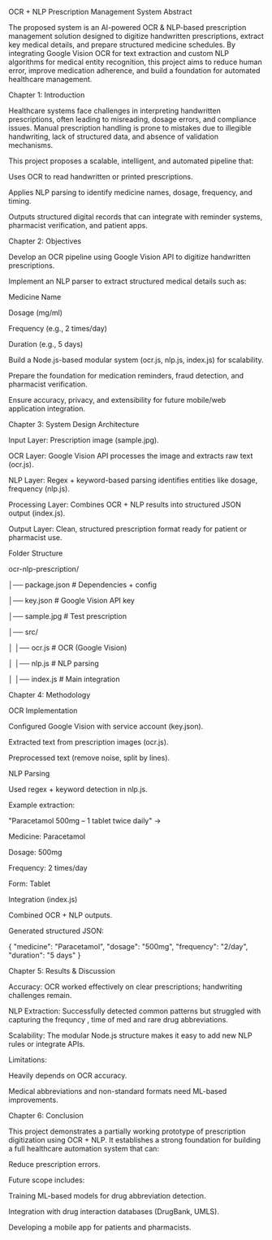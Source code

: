 OCR + NLP Prescription Management System
Abstract

The proposed system is an AI-powered OCR & NLP-based prescription management solution designed to digitize handwritten prescriptions, extract key medical details, and prepare structured medicine schedules. By integrating Google Vision OCR for text extraction and custom NLP algorithms for medical entity recognition, this project aims to reduce human error, improve medication adherence, and build a foundation for automated healthcare management.

Chapter 1: Introduction

Healthcare systems face challenges in interpreting handwritten prescriptions, often leading to misreading, dosage errors, and compliance issues. Manual prescription handling is prone to mistakes due to illegible handwriting, lack of structured data, and absence of validation mechanisms.

This project proposes a scalable, intelligent, and automated pipeline that:

Uses OCR to read handwritten or printed prescriptions.

Applies NLP parsing to identify medicine names, dosage, frequency, and timing.

Outputs structured digital records that can integrate with reminder systems, pharmacist verification, and patient apps.

Chapter 2: Objectives

Develop an OCR pipeline using Google Vision API to digitize handwritten prescriptions.

Implement an NLP parser to extract structured medical details such as:

Medicine Name

Dosage (mg/ml)

Frequency (e.g., 2 times/day)

Duration (e.g., 5 days)

Build a Node.js-based modular system (ocr.js, nlp.js, index.js) for scalability.

Prepare the foundation for medication reminders, fraud detection, and pharmacist verification.

Ensure accuracy, privacy, and extensibility for future mobile/web application integration.

Chapter 3: System Design
Architecture

Input Layer: Prescription image (sample.jpg).

OCR Layer: Google Vision API processes the image and extracts raw text (ocr.js).

NLP Layer: Regex + keyword-based parsing identifies entities like dosage, frequency (nlp.js).

Processing Layer: Combines OCR + NLP results into structured JSON output (index.js).

Output Layer: Clean, structured prescription format ready for patient or pharmacist use.

Folder Structure

ocr-nlp-prescription/

│── package.json       # Dependencies + config

│── key.json           # Google Vision API key

│── sample.jpg         # Test prescription


│── src/

│   │── ocr.js         # OCR (Google Vision)

│   │── nlp.js         # NLP parsing

│   │── index.js       # Main integration

Chapter 4: Methodology

OCR Implementation

Configured Google Vision with service account (key.json).

Extracted text from prescription images (ocr.js).

Preprocessed text (remove noise, split by lines).

NLP Parsing

Used regex + keyword detection in nlp.js.

Example extraction:

"Paracetamol 500mg – 1 tablet twice daily" →

Medicine: Paracetamol

Dosage: 500mg

Frequency: 2 times/day

Form: Tablet

Integration (index.js)

Combined OCR + NLP outputs.

Generated structured JSON:

{
  "medicine": "Paracetamol",
  "dosage": "500mg",
  "frequency": "2/day",
  "duration": "5 days"
}

Chapter 5: Results & Discussion

Accuracy: OCR worked effectively on clear prescriptions; handwriting challenges remain.

NLP Extraction: Successfully detected common patterns but struggled with capturing the frequncy , time of med and  rare drug abbreviations.

Scalability: The modular Node.js structure makes it easy to add new NLP rules or integrate APIs.

Limitations:

Heavily depends on OCR accuracy.

Medical abbreviations and non-standard formats need ML-based improvements.

Chapter 6: Conclusion

This project demonstrates a partially working prototype of prescription digitization using OCR + NLP. It establishes a strong foundation for building a full healthcare automation system that can:

Reduce prescription errors.


Future scope includes:

Training ML-based models for drug abbreviation detection.

Integration with drug interaction databases (DrugBank, UMLS).

Developing a mobile app for patients and pharmacists.
